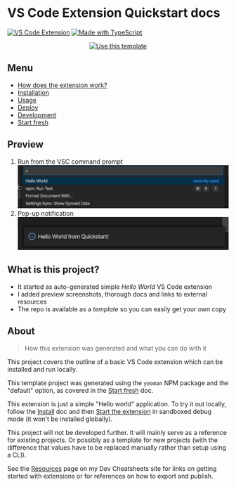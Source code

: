 # VS Code Extension Quickstart docs

[![VS Code Extension](https://img.shields.io/badge/VS_Code_Extension-blue.svg?logo=visual-studio-code)](https://code.visualstudio.com/)
[![Made with TypeScript](https://img.shields.io/badge/TypeScript-3-blue.svg?logo=typescript&logoColor=white)](https://typescriptlang.org)

<div align="center">
    
[![Use this template](https://img.shields.io/badge/Generate-Use_this_template-2ea44f?style=for-the-badge)](https://github.com/MichaelCurrin/vsc-extension-quickstart/generate)

</div>


## Menu

- [How does the extension work?](how-it-works.md)
- [Installation](installation.md)
- [Usage](usage.md)
- [Deploy](deploy.md)
- [Development](development.md)
- [Start fresh](start-fresh.md)


## Preview

1. Run from the VSC command prompt
    ![sample 1](_media/sample-1.png)
2. Pop-up notification
    ![sample 2](_media/sample-2.png)


## What is this project?

- It started as auto-generated simple _Hello World_ VS Code extension
- I added preview screenshots, thorough docs and links to external resources
- The repo is available as a _template_ so you can easily get your own copy


## About
> How this extension was generated and what you can do with it

This project covers the outline of a basic VS Code extension which can be installed and run locally.

This template project was generated using the `yeoman` NPM package and the "default" option, as covered in the [Start fresh](start-fresh.md) doc.

This extension is just a simple "Hello world" application. To try it out locally, follow the [Install](installation.md) doc and then [Start the extension](development.md#start-the-extension) in sandboxed debug mode (it won't be installed globally).

This project will not be developed further. It will mainly serve as a reference for existing projects. Or possibly as a template for new projects (with the difference that values have to be replaced manually rather than setup using a CLI).

See the [Resources][] page on my Dev Cheatsheets site for links on getting started with extensions or for references on how to export and publish.

[Resources]: https://michaelcurrin.github.io/dev-cheatsheets/cheatsheets/vscode-extensions/resources.html
